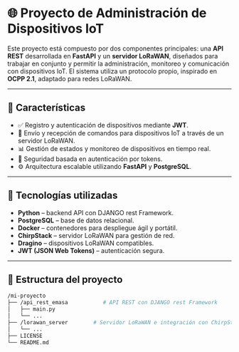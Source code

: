 # 🌐 Proyecto de Administración de Dispositivos IoT

Este proyecto está compuesto por dos componentes principales: una **API REST** desarrollada en **FastAPI** y un **servidor LoRaWAN**, diseñados para trabajar en conjunto y permitir la administración, monitoreo y comunicación con dispositivos IoT. El sistema utiliza un protocolo propio, inspirado en **OCPP 2.1**, adaptado para redes LoRaWAN.

---

## 🚀 Características

- ✅ Registro y autenticación de dispositivos mediante **JWT**.
- 📡 Envío y recepción de comandos para dispositivos IoT a través de un servidor LoRaWAN.
- 📊 Gestión de estados y monitoreo de dispositivos en tiempo real.
- 🔐 Seguridad basada en autenticación por tokens.
- ⚙️ Arquitectura escalable utilizando **FastAPI** y **PostgreSQL**.

---

## 🧠 Tecnologías utilizadas

- **Python** – backend API con DJANGO rest Framework.
- **PostgreSQL** – base de datos relacional.
- **Docker** – contenedores para despliegue ágil y portátil.
- **ChirpStack** – servidor LoRaWAN para gestión de red.
- **Dragino** – dispositivos LoRaWAN compatibles.
- **JWT (JSON Web Tokens)** – autenticación segura.

---

## 📁 Estructura del proyecto

```bash
/mi-proyecto
├── /api_rest_emasa           # API REST con DJANGO rest Framework
│   ├── main.py
│   └── ...
├── /lorawan_server        # Servidor LoRaWAN e integración con ChirpStack
│   └── ...
├── LICENSE
└── README.md

